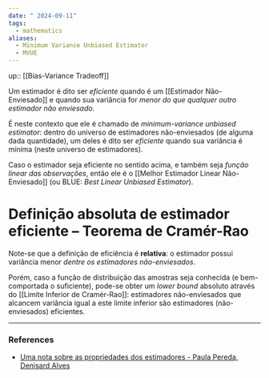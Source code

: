 ```yaml
---
date: " 2024-09-11"
tags:
  - mathematics
aliases:
  - Minimum Variance Unbiased Estimator
  - MVUE
---
```


up:: [[Bias-Variance Tradeoff]]

Um estimador é dito ser *eficiente* quando é um [[Estimador Não-Enviesado]] e quando sua variância for *menor do que qualquer outro estimador não enviesado*. 

É neste contexto que ele é chamado de *minimum-variance unbiased estimator*: dentro do universo de estimadores não-enviesados (de alguma dada quantidade), um deles é dito ser *eficiente* quando sua variância é mínima (neste universo de estimadores).

Caso o estimador seja eficiente no sentido acima, e também seja *função linear das observações*, então ele é o [[Melhor Estimador Linear Não-Enviesado]] (ou BLUE: *Best Linear Unbiased Estimator*).

# Definição absoluta de estimador eficiente – Teorema de Cramér-Rao
Note-se que a definição de eficiência é **relativa**: o estimador possui variância menor *dentre os estimadores não-enviesados*. 

Porém, caso a função de distribuição das amostras seja conhecida (e bem-comportada o suficiente), pode-se obter um *lower bound* absoluto através do [[Limite Inferior de Cramér-Rao]]: estimadores não-enviesados que alcancem variância igual a este limite inferior são estimadores (não-enviesados) eficientes.

---
### References
- [Uma nota sobre as propriedades dos estimadores - Paula Pereda, Denisard Alves](https://edisciplinas.usp.br/pluginfile.php/3043641/mod_resource/content/1/PROPRIEDADES%20DOS%20ESTIMADORES.pdf)